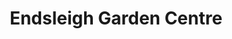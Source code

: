 ---
title: "Endsleigh Garden Centre"
url: /ivybridge/endsleigh-garden-centre/
shop: Garten-Center
---